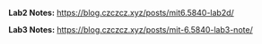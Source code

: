 **Lab2 Notes:** https://blog.czczcz.xyz/posts/mit6.5840-lab2d/


**Lab3 Notes:** https://blog.czczcz.xyz/posts/mit-6.5840-lab3-note/
